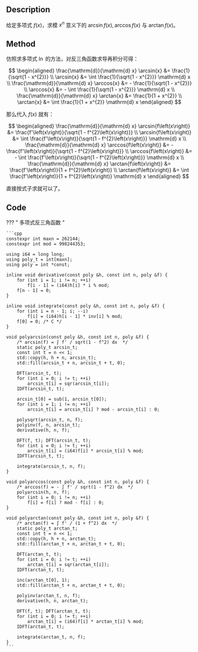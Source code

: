 ## Description

给定多项式 $f\left(x\right)$，求模 $x^{n}$ 意义下的 $\arcsin{f\left(x\right)}, \arccos{f\left(x\right)}$ 与 $\arctan{f\left(x\right)}$。

## Method

仿照求多项式 $\ln$ 的方法，对反三角函数求导再积分可得：

$$
\begin{aligned}
	\frac{\mathrm{d}}{\mathrm{d} x} \arcsin{x} &= \frac{1}{\sqrt{1 - x^{2}}} \\
	\arcsin{x} &= \int \frac{1}{\sqrt{1 - x^{2}}} \mathrm{d} x \\
	\frac{\mathrm{d}}{\mathrm{d} x} \arccos{x} &= - \frac{1}{\sqrt{1 - x^{2}}} \\
	\arccos{x} &= - \int \frac{1}{\sqrt{1 - x^{2}}} \mathrm{d} x \\
	\frac{\mathrm{d}}{\mathrm{d} x} \arctan{x} &= \frac{1}{1 + x^{2}} \\
	\arctan{x} &= \int \frac{1}{1 + x^{2}} \mathrm{d} x
\end{aligned}
$$

那么代入 $f\left(x\right)$ 就有：

$$
\begin{aligned}
	\frac{\mathrm{d}}{\mathrm{d} x} \arcsin{f\left(x\right)} &= \frac{f'\left(x\right)}{\sqrt{1 - f^{2}\left(x\right)}} \\
	\arcsin{f\left(x\right)} &= \int \frac{f'\left(x\right)}{\sqrt{1 - f^{2}\left(x\right)}} \mathrm{d} x \\
	\frac{\mathrm{d}}{\mathrm{d} x} \arccos{f\left(x\right)} &= - \frac{f'\left(x\right)}{\sqrt{1 - f^{2}\left(x\right)}} \\
	\arccos{f\left(x\right)} &= - \int \frac{f'\left(x\right)}{\sqrt{1 - f^{2}\left(x\right)}} \mathrm{d} x \\
	\frac{\mathrm{d}}{\mathrm{d} x} \arctan{f\left(x\right)} &= \frac{f'\left(x\right)}{1 + f^{2}\left(x\right)} \\
	\arctan{f\left(x\right)} &= \int \frac{f'\left(x\right)}{1 + f^{2}\left(x\right)} \mathrm{d} x
\end{aligned}
$$

直接按式子求就可以了。

## Code

??? " 多项式反三角函数 "

	```cpp
	constexpr int maxn = 262144;
	constexpr int mod = 998244353;

	using i64 = long long;
	using poly_t = int[maxn];
	using poly = int *const;

    inline void derivative(const poly &h, const int n, poly &f) {
        for (int i = 1; i != n; ++i)
            f[i - 1] = (i64)h[i] * i % mod;
        f[n - 1] = 0;
    }

    inline void integrate(const poly &h, const int n, poly &f) {
        for (int i = n - 1; i; --i)
            f[i] = (i64)h[i - 1] * inv[i] % mod;
        f[0] = 0; /* C */
    }

	void polyarcsin(const poly &h, const int n, poly &f) {
		/* arcsin(f) = ∫ f' / sqrt(1 - f^2) dx  */
		static poly_t arcsin_t;
		const int t = n << 1;
		std::copy(h, h + n, arcsin_t);
		std::fill(arcsin_t + n, arcsin_t + t, 0);

		DFT(arcsin_t, t);
		for (int i = 0; i != t; ++i)
			arcsin_t[i] = sqr(arcsin_t[i]);
		IDFT(arcsin_t, t);

		arcsin_t[0] = sub(1, arcsin_t[0]);
		for (int i = 1; i != n; ++i)
			arcsin_t[i] = arcsin_t[i] ? mod - arcsin_t[i] : 0;

		polysqrt(arcsin_t, n, f);
		polyinv(f, n, arcsin_t);
		derivative(h, n, f);

		DFT(f, t); DFT(arcsin_t, t);
		for (int i = 0; i != t; ++i)
			arcsin_t[i] = (i64)f[i] * arcsin_t[i] % mod;
		IDFT(arcsin_t, t);

		integrate(arcsin_t, n, f);
	}

	void polyarccos(const poly &h, const int n, poly &f) {
		/* arccos(f) = - ∫ f' / sqrt(1 - f^2) dx  */
		polyarcsin(h, n, f);
		for (int i = 0; i != n; ++i)
			f[i] = f[i] ? mod - f[i] : 0;
	}

	void polyarctan(const poly &h, const int n, poly &f) {
		/* arctan(f) = ∫ f' / (1 + f^2) dx  */
		static poly_t arctan_t;
		const int t = n << 1;
		std::copy(h, h + n, arctan_t);
		std::fill(arctan_t + n, arctan_t + t, 0);

		DFT(arctan_t, t);
		for (int i = 0; i != t; ++i)
			arctan_t[i] = sqr(arctan_t[i]);
		IDFT(arctan_t, t);

		inc(arctan_t[0], 1);
		std::fill(arctan_t + n, arctan_t + t, 0);

		polyinv(arctan_t, n, f);
		derivative(h, n, arctan_t);

		DFT(f, t); DFT(arctan_t, t);
		for (int i = 0; i != t; ++i)
			arctan_t[i] = (i64)f[i] * arctan_t[i] % mod;
		IDFT(arctan_t, t);

		integrate(arctan_t, n, f);
	}
	```

